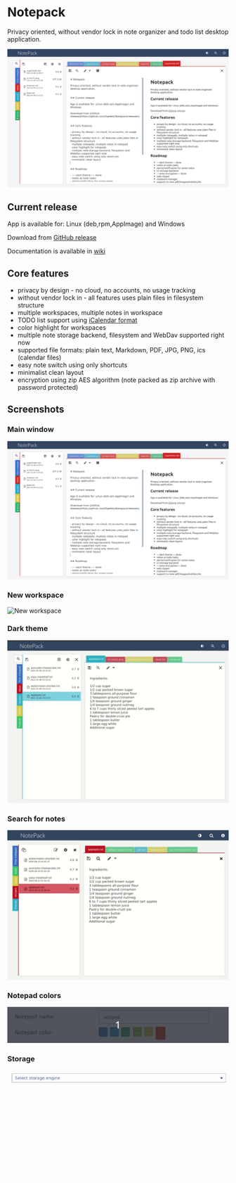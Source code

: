 # Notepack

Privacy oriented, without vendor lock in note organizer and todo list desktop application.

![Main notepack window](./gfx/screen1.png)

## Current release

App is available for: Linux (deb,rpm,AppImage) and Windows

Download from [GitHub release](https://github.com/Ogefest/Notepack/releases)

Documentation is available in [wiki](https://github.com/Ogefest/Notepack/wiki/Documentation)


## Core features

- privacy by design - no cloud, no accounts, no usage tracking
- without vendor lock in - all features uses plain files in filesystem structure
- multiple workspaces, multiple notes in workspace
- TODO list support using [iCalendar format](https://en.wikipedia.org/wiki/ICalendar#To-do_(VTODO))
- color highlight for workspaces
- multiple note storage backend, filesystem and WebDav supported right now
- supported file formats: plain text, Markdown, PDF, JPG, PNG, ics (calendar files)
- easy note switch using only shortcuts
- minimalist clean layout
- encryption using zip AES algorithm (note packed as zip archive with password protected)

## Screenshots

### Main window
![Main notepack window](./gfx/screen1.png)

### New workspace
![New workspace](./gfx/new-workspace.png)


### Dark theme
![Dark theme](./gfx/dark-mode.gif)

### Search for notes
![Search for notes](./gfx/search.gif)

### Notepad colors
![Colors](./gfx/colors.gif)

### Storage
![Storage](./gfx/storage.gif)

